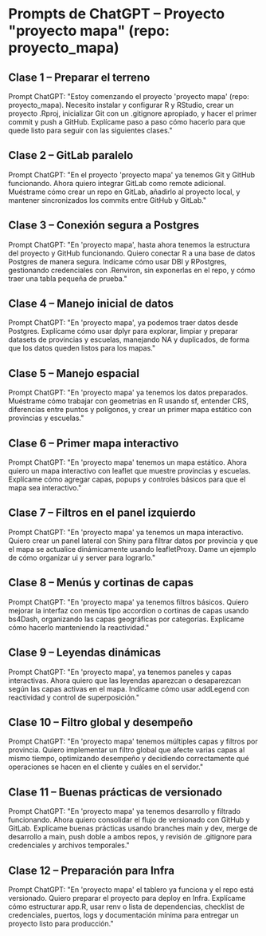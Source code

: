 # Prompts de ChatGPT – Proyecto "proyecto mapa" (repo: proyecto_mapa)

## Clase 1 – Preparar el terreno
Prompt ChatGPT: "Estoy comenzando el proyecto 'proyecto mapa' (repo: proyecto_mapa). Necesito instalar y configurar R y RStudio, crear un proyecto .Rproj, inicializar Git con un .gitignore apropiado, y hacer el primer commit y push a GitHub. Explícame paso a paso cómo hacerlo para que quede listo para seguir con las siguientes clases."

## Clase 2 – GitLab paralelo
Prompt ChatGPT: "En el proyecto 'proyecto mapa' ya tenemos Git y GitHub funcionando. Ahora quiero integrar GitLab como remote adicional. Muéstrame cómo crear un repo en GitLab, añadirlo al proyecto local, y mantener sincronizados los commits entre GitHub y GitLab."

## Clase 3 – Conexión segura a Postgres
Prompt ChatGPT: "En 'proyecto mapa', hasta ahora tenemos la estructura del proyecto y GitHub funcionando. Quiero conectar R a una base de datos Postgres de manera segura. Indícame cómo usar DBI y RPostgres, gestionando credenciales con .Renviron, sin exponerlas en el repo, y cómo traer una tabla pequeña de prueba."

## Clase 4 – Manejo inicial de datos
Prompt ChatGPT: "En 'proyecto mapa', ya podemos traer datos desde Postgres. Explícame cómo usar dplyr para explorar, limpiar y preparar datasets de provincias y escuelas, manejando NA y duplicados, de forma que los datos queden listos para los mapas."

## Clase 5 – Manejo espacial
Prompt ChatGPT: "En 'proyecto mapa' ya tenemos los datos preparados. Muéstrame cómo trabajar con geometrías en R usando sf, entender CRS, diferencias entre puntos y polígonos, y crear un primer mapa estático con provincias y escuelas."

## Clase 6 – Primer mapa interactivo
Prompt ChatGPT: "En 'proyecto mapa' tenemos un mapa estático. Ahora quiero un mapa interactivo con leaflet que muestre provincias y escuelas. Explícame cómo agregar capas, popups y controles básicos para que el mapa sea interactivo."

## Clase 7 – Filtros en el panel izquierdo
Prompt ChatGPT: "En 'proyecto mapa' ya tenemos un mapa interactivo. Quiero crear un panel lateral con Shiny para filtrar datos por provincia y que el mapa se actualice dinámicamente usando leafletProxy. Dame un ejemplo de cómo organizar ui y server para lograrlo."

## Clase 8 – Menús y cortinas de capas
Prompt ChatGPT: "En 'proyecto mapa' ya tenemos filtros básicos. Quiero mejorar la interfaz con menús tipo accordion o cortinas de capas usando bs4Dash, organizando las capas geográficas por categorías. Explícame cómo hacerlo manteniendo la reactividad."

## Clase 9 – Leyendas dinámicas
Prompt ChatGPT: "En 'proyecto mapa', ya tenemos paneles y capas interactivas. Ahora quiero que las leyendas aparezcan o desaparezcan según las capas activas en el mapa. Indícame cómo usar addLegend con reactividad y control de superposición."

## Clase 10 – Filtro global y desempeño
Prompt ChatGPT: "En 'proyecto mapa' tenemos múltiples capas y filtros por provincia. Quiero implementar un filtro global que afecte varias capas al mismo tiempo, optimizando desempeño y decidiendo correctamente qué operaciones se hacen en el cliente y cuáles en el servidor."

## Clase 11 – Buenas prácticas de versionado
Prompt ChatGPT: "En 'proyecto mapa' ya tenemos desarrollo y filtrado funcionando. Ahora quiero consolidar el flujo de versionado con GitHub y GitLab. Explícame buenas prácticas usando branches main y dev, merge de desarrollo a main, push doble a ambos repos, y revisión de .gitignore para credenciales y archivos temporales."

## Clase 12 – Preparación para Infra
Prompt ChatGPT: "En 'proyecto mapa' el tablero ya funciona y el repo está versionado. Quiero preparar el proyecto para deploy en Infra. Explícame cómo estructurar app.R, usar renv o lista de dependencias, checklist de credenciales, puertos, logs y documentación mínima para entregar un proyecto listo para producción."

